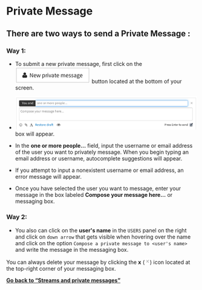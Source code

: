 # **Private Message**
## There are two ways to send a Private Message :
### Way 1:
* To submit a new private message, first click on the ![private message](/static/images/help/private-message.png) button located at the bottom of your screen.

* ![New stream message](/static/images/help/private-box.png) box will appear.

* In the **one or more people...** field, input the username or email address of the user you want to privately message.
When you begin typing an email address or username, autocomplete suggestions will appear.

* If you attempt to input a nonexistent username or email address, an error message will appear.

* Once you have selected the user you want to message, enter your message in the box labeled
**Compose your message here...** or messaging box.

### Way 2:
+ You also can click on the **user's name** in the `USERS` panel on the right and click on `down arrow` that
gets visible when hovering over the name and click on the option `Compose a private message to <user's name>`
and write the message in the messaging box.

You can always delete your message by clicking the **x** (![x](/static/images/help/x.png)) icon located at the top-right corner of your messaging box.

**[Go back to “Streams and private messages”](/help/streams-and-private-messages)**